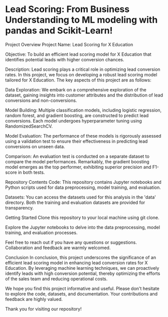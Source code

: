 # Lead Scoring: From Business Understanding to ML modeling with pandas and Scikit-Learn!

Project Overview
Project Name: Lead Scoring for X Education

Objective: To build an efficient lead scoring model for X Education that identifies potential leads with higher conversion chances.

Description: Lead scoring plays a critical role in optimizing lead conversion rates. In this project, we focus on developing a robust lead scoring model tailored for X Education. The key aspects of this project are as follows:

Data Exploration: We embark on a comprehensive exploration of the dataset, gaining insights into customer attributes and the distribution of lead conversions and non-conversions.

Model Building: Multiple classification models, including logistic regression, random forest, and gradient boosting, are constructed to predict lead conversions. Each model undergoes hyperparameter tuning using RandomizedSearchCV.

Model Evaluation: The performance of these models is rigorously assessed using a validation test to ensure their effectiveness in predicting lead conversions on unseen data.

Comparison: An evaluation test is conducted on a separate dataset to compare the model performances. Remarkably, the gradient boosting model emerges as the top performer, exhibiting superior precision and F1-score in both tests.

Repository Contents
Code: This repository contains Jupyter notebooks and Python scripts used for data preprocessing, model training, and evaluation.

Datasets: You can access the datasets used for this analysis in the 'data' directory. Both the training and evaluation datasets are provided for transparency.

Getting Started
Clone this repository to your local machine using git clone.

Explore the Jupyter notebooks to delve into the data preprocessing, model training, and evaluation processes.

Feel free to reach out if you have any questions or suggestions. Collaboration and feedback are warmly welcomed.

Conclusion
In conclusion, this project underscores the significance of an efficient lead scoring model in enhancing lead conversion rates for X Education. By leveraging machine learning techniques, we can proactively identify leads with high conversion potential, thereby optimizing the efforts of the sales team and reducing operational costs.

We hope you find this project informative and useful. Please don't hesitate to explore the code, datasets, and documentation. Your contributions and feedback are highly valued.

Thank you for visiting our repository!
